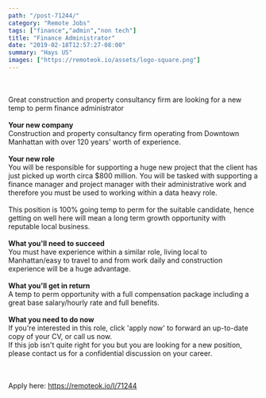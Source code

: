 ```yaml
---
path: "/post-71244/"
category: "Remote Jobs"
tags: ["finance","admin","non tech"]
title: "Finance Administrator"
date: "2019-02-18T12:57:27-08:00"
summary: "Hays US"
images: ["https://remoteok.io/assets/logo-square.png"]
---
```


<br><br>Great construction and property consultancy firm are looking for a new temp to perm finance administrator <br><br> <strong>Your new company</strong> <br> Construction and property consultancy firm operating from Downtown Manhattan with over 120 years' worth of experience. <br> <br> <strong>Your new role</strong> <br> You will be responsible for supporting a huge new project that the client has just picked up worth circa $800 million. You will be tasked with supporting a finance manager and project manager with their administrative work and therefore you must be used to working within a data heavy role.<br> <br> This position is 100% going temp to perm for the suitable candidate, hence getting on well here will mean a long term growth opportunity with reputable local business.<br> <br> <strong>What you'll need to succeed</strong> <br> You must have experience within a similar role, living local to Manhattan/easy to travel to and from work daily and construction experience will be a huge advantage.<br> <br> <strong>What you'll get in return</strong> <br> A temp to perm opportunity with a full compensation package including a great base salary/hourly rate and full benefits.<br> <br> <strong>What you need to do now</strong><br> If you're interested in this role, click 'apply now' to forward an up-to-date copy of your CV, or call us now.<br> If this job isn't quite right for you but you are looking for a new position, please contact us for a confidential discussion on your career.

<br/>
<br/>
Apply here: <A HREF="https://remoteok.io/l/71244">https://remoteok.io/l/71244</A>
